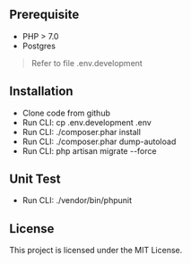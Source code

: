 ## Prerequisite

- PHP > 7.0
- Postgres
> Refer to file .env.development
 
## Installation

- Clone code from github
- Run CLI: cp .env.development .env
- Run CLI: ./composer.phar install
- Run CLI: ./composer.phar dump-autoload
- Run CLI: php artisan migrate --force

## Unit Test

- Run CLI: ./vendor/bin/phpunit

## License
This project is licensed under the MIT License.
